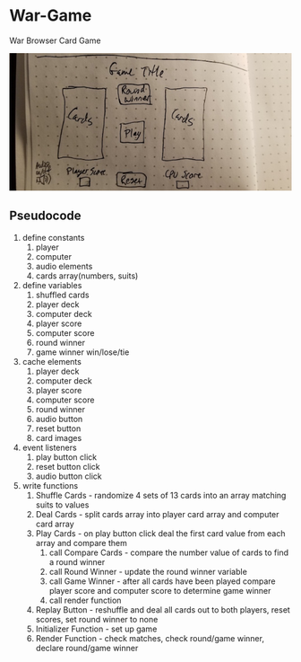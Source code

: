 # War-Game
War Browser Card Game

![Image Description](./imgs/War-Wireframe.jpg)

## Pseudocode

1. define constants
    1. player
    2. computer
    3. audio elements
    4. cards array(numbers, suits)
2. define variables
    1. shuffled cards
    2. player deck
    3. computer deck
    4. player score
    5. computer score
    6. round winner
    7. game winner win/lose/tie
3. cache elements
    1. player deck
    2. computer deck
    3. player score
    4. computer score
    5. round winner
    6. audio button
    7. reset button
    8. card images
4. event listeners
    1. play button click
    2. reset button click
    3. audio button click
5. write functions
    1. Shuffle Cards - randomize 4 sets of 13 cards into an array matching suits to values
    2. Deal Cards - split cards array into player card array and computer card array
    3. Play Cards - on play button click deal the first card value from each array and compare them
        1. call Compare Cards - compare the number value of cards to find a round winner 
        2. call Round Winner - update the round winner variable
        3. call Game Winner - after all cards have been played compare player score and computer score to determine game winner
        4. call render function
    7. Replay Button - reshuffle and deal all cards out to both players, reset scores, set round winner to none
    8. Initializer Function - set up game
    9. Render Function - check matches, check round/game winner, declare round/game winner 